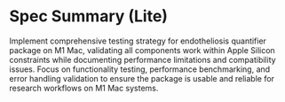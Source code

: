 # Spec Summary (Lite)

Implement comprehensive testing strategy for endotheliosis quantifier package on M1 Mac, validating all components work within Apple Silicon constraints while documenting performance limitations and compatibility issues. Focus on functionality testing, performance benchmarking, and error handling validation to ensure the package is usable and reliable for research workflows on M1 Mac systems.
